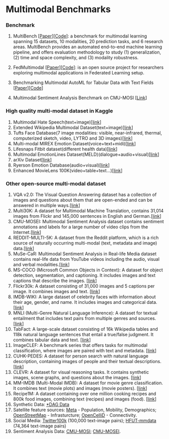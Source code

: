 Multimodal Benchmarks
======

### Benchmark

1. MultiBench [[Paper](https://arxiv.org/pdf/2107.07502.pdf)][[Code](https://github.com/pliang279/MultiBench)]: a benchmark for multimodal learning spanning 15 datasets, 10 modalities, 20 prediction tasks, and 6 research areas. MultiBench provides an automated end-to-end machine learning pipeline, and offers evaluation methodology to study (1) generalization, (2) time and space complexity, and (3) modality robustness.

2. FedMultimodal [[Paper](https://arxiv.org/pdf/2306.09486.pdf)][[Code](https://github.com/usc-sail/fed-multimodal)]: is an open source project for researchers exploring multimodal applications in Federated Learning setup.


3. Benchmarking Multimodal AutoML for Tabular Data with Text Fields [[Paper](https://arxiv.org/pdf/2111.02705.pdf)][[Code](https://github.com/sxjscience/automl_multimodal_benchmark)]


4. Multimodal Sentiment Analysis Benchmark on CMU-MOSI [[Link](https://paperswithcode.com/sota/multimodal-sentiment-analysis-on-cmu-mosi)]


### High quality multi-modal dataset in Kaggle
1. Multimodal Hate Speech(text+image)[[link](https://www.kaggle.com/datasets/victorcallejasf/multimodal-hate-speech)]
2. Extended Wikipedia Multimodal Dataset(text+image)[[link](https://www.kaggle.com/datasets/jacksoncrow/extended-wikipedia-multimodal-dataset)]
3. Tufts Face Database(7 image modalities: visible, near-infrared, thermal, computerized sketch, video, LYTRO and 3D images)[[link](https://www.kaggle.com/datasets/kpvisionlab/tufts-face-database)]
4. Multi-modal MIREX Emotion Dataset(voice+text+midi)[[link](https://www.kaggle.com/datasets/imsparsh/multimodal-mirex-emotion-dataset)]
5. Lifesnaps Fitbit dataset(different health data)[[link](https://www.kaggle.com/datasets/skywescar/lifesnaps-fitbit-dataset)]
6. Multimodal EmotionLines Dataset(MELD)(dialogue+audio+visual)[[link](https://www.kaggle.com/datasets/zaber666/meld-dataset)]
7. arXiv Dataset[[link](https://www.kaggle.com/datasets/Cornell-University/arxiv)]
8. Ryerson Emotion Database(audio+visual)[[link](https://www.kaggle.com/datasets/ryersonmultimedialab/ryerson-emotion-database)]
9. Enhanced MovieLens 100K(video+table+text...)[[link](https://www.kaggle.com/datasets/lamarockzz/enhanced-movielens-100k)]

### Other open-source multi-modal dataset 
1. VQA v2.0: The Visual Question Answering dataset has a collection of images and questions about them that are open-ended and can be answered in multiple ways.[[link](https://visualqa.org/)]
2. Multi30K: A dataset for Multimodal Machine Translation, contains 31,014 images from Flickr and 145,000 sentences in English and German.[[link](https://github.com/multi30k/dataset)]
3. CMU-MOSEI: Multimodal Sentiment Analysis dataset contains sentiment annotations and labels for a large number of video clips from the Internet.[[link](http://multicomp.cs.cmu.edu/resources/cmu-mosei-dataset/)]
4. REDDIT-MULTI-5K: A dataset from the Reddit platform, which is a rich source of naturally occurring multi-modal (text, metadata and image) data.[[link](https://paperswithcode.com/dataset/reddit-5k)]
5. MuSe-CaR: Multimodal Sentiment Analysis in Real-life Media dataset contains real-life data from YouTube videos including the audio, visual and verbal modalities.[[link](https://paperswithcode.com/dataset/muse-car)]
6. MS-COCO (Microsoft Common Objects in Context): A dataset for object detection, segmentation, and captioning. It includes images and text captions that describe the images. [[link](https://cocodataset.org/#home)]
7. Flickr30k: A dataset consisting of 31,000 images and 5 captions per image. It combines images and text. [[link](https://paperswithcode.com/dataset/flickr30k)]
8. IMDB-WIKI: A large dataset of celebrity faces with information about their age, gender, and name. It includes images and categorical data. [[link](https://data.vision.ee.ethz.ch/cvl/rrothe/imdb-wiki/)]
9. MNLI (Multi-Genre Natural Language Inference): A dataset for textual entailment that includes text pairs from multiple genres and sources. [[link](https://cims.nyu.edu/~sbowman/multinli/)]
10. TabFact: A large-scale dataset consisting of 16k Wikipedia tables and 118k natural language sentences that entail a true/false judgment. It combines tabular data and text. [[link](https://github.com/wenhuchen/Table-Fact-Checking)]
11. ImageCLEF: A benchmark series that offers tasks for multimodal classification, where images are paired with text and metadata. [[link](https://www.imageclef.org/)]
12. CUHK-PEDES: A dataset for person search with natural language description, containing images of people and their textual descriptions. [[link](https://paperswithcode.com/dataset/cuhk-pedes)]
13. CLEVR: A dataset for visual reasoning tasks. It contains synthetic images, scene graphs, and questions about the images. [[link](https://cs.stanford.edu/people/jcjohns/clevr/)]
14. MM-IMDB (Multi-Modal IMDB): A dataset for movie genre classification. It combines text (movie plots) and images (movie posters). [[link](https://cmu-multicomp-lab.github.io/multibench/datasets/)]
15. Recipe1M: A dataset containing over one million cooking recipes and 800k food images, combining text (recipes) and images (food). [[link](http://pic2recipe.csail.mit.edu/)]
16. Synthetic Data: [*DAG Data](https://github.com/Lantian72/MM-DAG/blob/main/sim.py)
17. Satellite feature sources: [Meta](https://dataforgood.facebook.com/dfg/tools) - Population, Mobility, Demographics; [OpenStreetMap](https://www.kaggle.com/datasets/bigquery/geo-openstreetmap) - Infrasturcture; [OpenCelliD](https://www.opencellid.org/downloads.php) - Connectivity.
18. Social Media: [Twitter100k](https://github.com/huyt16/Twitter100k) (100,000 text-image pairs); [HFUT-mmdata](http://scholarhub.cn/ScholarHubProject/MMTM/HFUT-mmdata.zip) (74,364 text-image pairs)
19. Sentiment Analysis Data: [CMU-MOSI](http://multicomp.cs.cmu.edu/resources/cmu-mosi-dataset/); [CMU-MOSEI](http://multicomp.cs.cmu.edu/resources/cmu-mosei-dataset/).